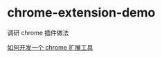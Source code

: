 # chrome-extension-demo

调研 chrome 插件做法

[如何开发一个 chrome 扩展工具](https://www.jianshu.com/p/156eb1dee397)
